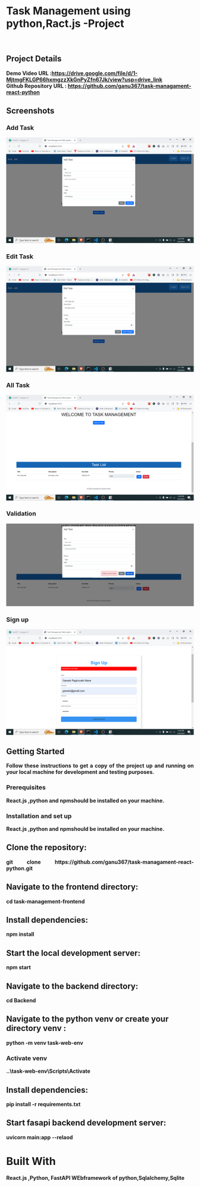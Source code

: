 <h1>Task Management using python,Ract.js -Project</h1>

<br>
<h2>Project Details</h2>

<b>Demo Video URL :https://drive.google.com/file/d/1-MjtmgFKLGP66hxmgzzXkGnPyZfn67Jk/view?usp=drive_link<br>
<b>Github Repository URL :</b> https://github.com/ganu367/task-managament-react-python <br>

<h2>Screenshots</h2>

<h3>Add Task</h3>

<img src="https://raw.githubusercontent.com/ganu367/task-managament-react-python/main/screenshots/add%20task.png" alt="add task"></img><br>

<h3>Edit Task</h3>

<img src="https://raw.githubusercontent.com/ganu367/task-managament-react-python/main/screenshots/edit%20task.png" alt="edit task"></img><br>

<h3>All Task</h3>

<img src="https://raw.githubusercontent.com/ganu367/task-managament-react-python/main/screenshots/all_task.png" alt="All Task"></img><br>

<h3>Validation</h3>
<img src="https://raw.githubusercontent.com/ganu367/task-managament-react-python/main/screenshots/empty_error.png" alt="Validation"></img>
<h3>Sign up</h3>
<img src="https://raw.githubusercontent.com/ganu367/task-managament-react-python/main/screenshots/sign_up.png" alt="Sign Up"></img>


<h2>Getting Started</h2>
<p align="justify">
Follow these instructions to get a copy of the project up and running on your local machine for development and testing purposes.</p>



<h3>Prerequisites</h3>
<p align="justify">
React.js ,python and npmshould be installed on your machine. </p>
<h3>Installation and set up</h3>
<p align="justify">
React.js ,python and npmshould be installed on your machine. </p>

<h2>Clone the repository:</h2>
<p align="justify">git clone https://github.com/ganu367/task-managament-react-python.git</p>

<h2>Navigate to the frontend  directory:</h2>
<p align="justify">cd task-management-frontend</p>

<h2>Install dependencies:</h2>
<p align="justify">npm install</p>
<h2>Start the local development server:</h2>
<p align="justify">npm start</p>

<h2>Navigate to the backend  directory:</h2>
<p align="justify">cd Backend</p>

<h2>Navigate to the python venv or create your directory venv :</h2>
<p align="justify">python -m venv task-web-env</p>

<h3>Activate venv</h3>
<p align="justify"> ..\task-web-env\Scripts\Activate</p>

<h2>Install dependencies:</h2>
<p align="justify">pip install -r requirements.txt</p>

<h2>Start fasapi backend development server:</h2>
<p align="justify">uvicorn main:app --relaod</p>


<h1>Built With</h1>
<p align="justify">React.js ,Python, FastAPI WEbframework of python,Sqlalchemy,Sqlite</p>
